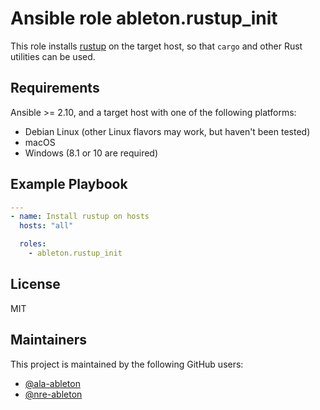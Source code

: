 Ansible role ableton.rustup_init
================================

This role installs [rustup][rustup] on the target host, so that `cargo` and other Rust
utilities can be used.

Requirements
------------

Ansible >= 2.10, and a target host with one of the following platforms:

- Debian Linux (other Linux flavors may work, but haven't been tested)
- macOS
- Windows (8.1 or 10 are required)

Example Playbook
----------------

```yaml
---
- name: Install rustup on hosts
  hosts: "all"

  roles:
    - ableton.rustup_init
```

License
-------

MIT

Maintainers
-----------

This project is maintained by the following GitHub users:

- [@ala-ableton](https://github.com/ala-ableton)
- [@nre-ableton](https://github.com/nre-ableton)


[rustup]: https://rustup.rs/
